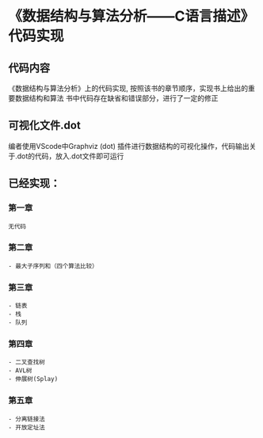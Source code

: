 # 《数据结构与算法分析——C语言描述》代码实现

## 代码内容
《数据结构与算法分析》上的代码实现,
按照该书的章节顺序，实现书上给出的重要数据结构和算法
书中代码存在缺省和错误部分，进行了一定的修正 

## 可视化文件.dot
编者使用VScode中Graphviz (dot) 插件进行数据结构的可视化操作，代码输出关于.dot的代码，放入.dot文件即可运行

## 已经实现：
### 第一章
    无代码
### 第二章
    - 最大子序列和（四个算法比较）
### 第三章
	- 链表
	- 栈
	- 队列
### 第四章
	- 二叉查找树
	- AVL树
	- 伸展树(Splay)
### 第五章
	- 分离链接法
	- 开放定址法